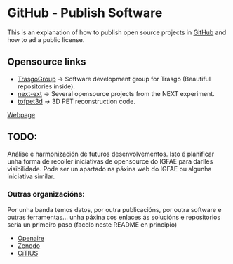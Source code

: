 # GitHub - Publish Software

This is an explanation of how to publish open source projects in [GitHub](https://github.com/) and how to ad a public license.

## Opensource links

- [TrasgoGroup](https://github.com/TrasgoGroup) -> Software development group for Trasgo (Beautiful repositories inside).
- [next-ext](https://github.com/next-exp) -> Several opensource projects from the NEXT experiment.
- [tofpet3d](https://github.com/jerenner/tofpet3d) -> 3D PET reconstruction code.

[Webpage](md/repo_data.md)


## TODO:

Análise e harmonización de futuros desenvolvementos. Isto é planificar unha forma de recoller iniciativas de opensource do IGFAE para darlles visibilidade. Pode ser un apartado na páxina web do IGFAE ou algunha iniciativa similar.

### Outras organizacións:

Por unha banda temos datos, por outra publicacións, por outra software e outras ferramentas... unha páxina cos enlaces ás solucións e repositorios sería un primeiro paso (facelo neste README en principio)

- [Openaire](https://www.openaire.eu/)
- [Zenodo](https://about.zenodo.org/)
- [CiTIUS](https://citius.usc.es/investigacion/datasets)


